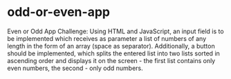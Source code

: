 # odd-or-even-app
Even or Odd App
Challenge: Using HTML and JavaScript, an input field is to be implemented which receives as parameter a list of numbers of any length in the form of an array (space as separator). Additionally, a button should be implemented, which splits the entered list into two lists sorted in ascending order and displays it on the screen - the first list contains only even numbers, the second - only odd numbers.
